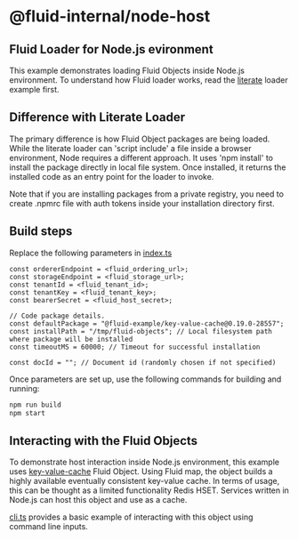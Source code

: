 # @fluid-internal/node-host

## Fluid Loader for Node.js evironment

This example demonstrates loading Fluid Objects inside Node.js environment. To understand how Fluid loader works, read the [literate](../literate/README.md) loader example first.

## Difference with Literate Loader

The primary difference is how Fluid Object packages are being loaded. While the literate loader can 'script include' a file inside a browser environment, Node requires a different approach.
It uses 'npm install' to install the package directly in local file system. Once installed, it returns the installed code as an entry point for the loader to invoke.

Note that if you are installing packages from a private registry, you need to create .npmrc file with auth tokens inside your installation directory first.

## Build steps

Replace the following parameters in [index.ts](./src/index.ts)

```
const ordererEndpoint = <fluid_ordering_url>;
const storageEndpoint = <fluid_storage_url>;
const tenantId = <fluid_tenant_id>;
const tenantKey = <fluid_tenant_key>;
const bearerSecret = <fluid_host_secret>;

// Code package details.
const defaultPackage = "@fluid-example/key-value-cache@0.19.0-28557";
const installPath = "/tmp/fluid-objects"; // Local filesystem path where package will be installed
const timeoutMS = 60000; // Timeout for successful installation

const docId = ""; // Document id (randomly chosen if not specified)
```

Once parameters are set up, use the following commands for building and running:

```bash
npm run build
npm start
```

## Interacting with the Fluid Objects

To demonstrate host interaction inside Node.js environment, this example uses [key-value-cache](https://github.com/microsoft/FluidFramework/tree/master/examples/data-objects/key-value-cache/README.md) Fluid Object. Using Fluid map, the object builds a highly available eventually consistent key-value cache. In terms of usage, this can be thought as a limited functionality Redis HSET. Services written in Node.js can host this object and use as a cache.

[cli.ts](./src/cli.ts) provides a basic example of interacting with this object using command line inputs.
